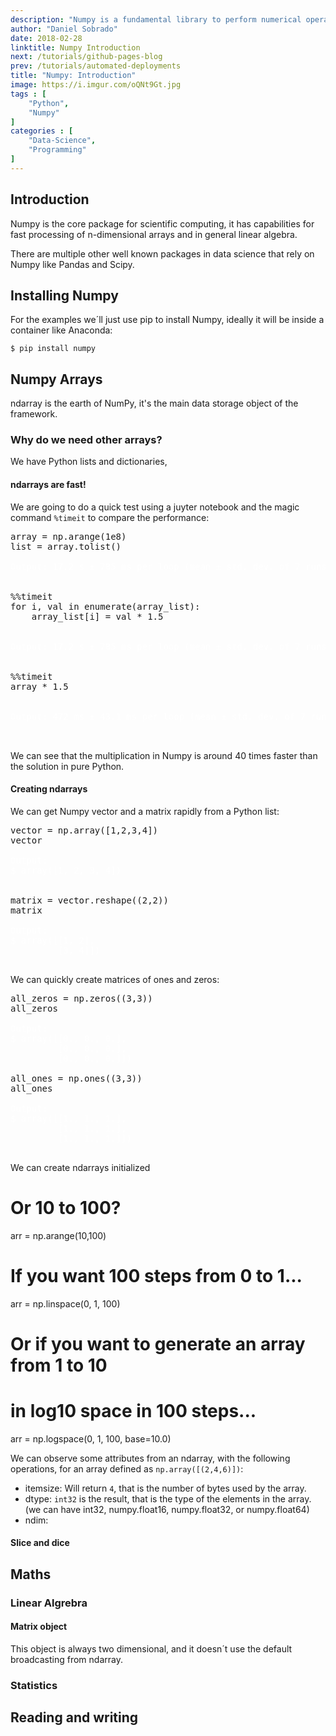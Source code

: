 ```yaml
---
description: "Numpy is a fundamental library to perform numerical operations in Python. This package is about multi-dimensional arrays and performance. It allows us to work in a more powerful and simplified way with matrix algebra, emphasizing matrix methods that are extensively used in statistics, mathematics and machine learning algorithms."
author: "Daniel Sobrado"
date: 2018-02-28
linktitle: Numpy Introduction
next: /tutorials/github-pages-blog
prev: /tutorials/automated-deployments
title: "Numpy: Introduction"
image: https://i.imgur.com/oQNt9Gt.jpg
tags : [
    "Python",
	"Numpy"
]
categories : [
    "Data-Science",
	"Programming"
]
---
```



## Introduction

Numpy is the core package for scientific computing, it has capabilities for fast processing of n-dimensional arrays and in general linear algebra.

There are multiple other well known packages in data science that rely on Numpy like Pandas and Scipy.

## Installing Numpy

For the examples we´ll just use pip to install Numpy, ideally it will be inside a container like Anaconda:

```
$ pip install numpy
```

## Numpy Arrays

ndarray is the earth of NumPy, it's the main data storage object of the framework.

### Why do we need other arrays?

We have Python lists and dictionaries, 

#### ndarrays are fast!

We are going to do a quick test using a juyter notebook and the magic command `%timeit` to compare the performance:

<pre class="prettyprint lang-py linenums">
array = np.arange(1e8)
list = array.tolist()
<span class="nocode" style="color:white">
Output: 17.2 s ± 785 ms per loop (mean ± std. dev. of 7 runs, 1 loop each)
</span>

%%timeit
for i, val in enumerate(array_list):
    array_list[i] = val * 1.5

<span class="nocode" style="color:white">
Output: 17.2 s ± 785 ms per loop (mean ± std. dev. of 7 runs, 1 loop each)
</span>

%%timeit
array * 1.5

<span class="nocode" style="color:white">
Output: 472 ms ± 43.1 ms per loop (mean ± std. dev. of 7 runs, 1 loop each)
</span>

</pre>

We can see that the multiplication in Numpy is around 40 times faster than the solution in pure Python.

#### Creating ndarrays

We can get Numpy vector and a matrix rapidly from a Python list:

<pre class="prettyprint lang-py linenums">
vector = np.array([1,2,3,4])
vector
<span class="nocode" style="color:white">
Output:
$ array([1, 2, 3, 4])

</span>
matrix = vector.reshape((2,2))
matrix
<span class="nocode" style="color:white">
Output:
$ array([[1, 2],
         [3, 4]])
</span>
</pre>

We can quickly create matrices of ones and zeros: 

<pre class="prettyprint lang-py linenums">
all_zeros = np.zeros((3,3))
all_zeros
<span class="nocode" style="color:white">
Output:
$ array([[0., 0., 0.],
         [0., 0., 0.],
         [0., 0., 0.]])
</span>
all_ones = np.ones((3,3))
all_ones
<span class="nocode" style="color:white">
Output:
$ array([[1., 1., 1.],
         [1., 1., 1.],
         [1., 1., 1.]])
</span>
</pre>

We can create ndarrays initialized 

# Or 10 to 100?
arr = np.arange(10,100)
# If you want 100 steps from 0 to 1...
arr = np.linspace(0, 1, 100)
# Or if you want to generate an array from 1 to 10
# in log10 space in 100 steps...
arr = np.logspace(0, 1, 100, base=10.0)

We can observe some attributes from an ndarray, with the following operations, for an array defined as `np.array([(2,4,6)])`:

* itemsize: Will return `4`, that is the number of bytes used by the array. 
* dtype: `int32` is the result, that is the type of the elements in the array. (we can have int32, numpy.float16, numpy.float32, or numpy.float64)
* ndim: 


#### Slice and dice

## Maths

### Linear Algrebra

#### Matrix object

This object is always two dimensional, and it doesn´t use the default broadcasting from ndarray.

### Statistics

## Reading and writing